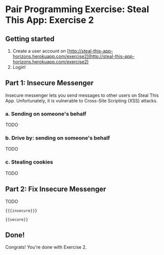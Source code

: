 # Pair Programming Exercise: Steal This App: Exercise 2

## Getting started

1. Create a user account on [http://steal-this-app-horizons.herokuapp.com/exercise2](http://steal-this-app-horizons.herokuapp.com/exercise2)
1. Login!

## Part 1: Insecure Messenger

Insecure messenger lets you send messages to other users on Steal This App.
Unfortunately, it is vulnerable to Cross-Site Scripting (XSS) attacks.

### a. Sending on someone's behalf

TODO

### b. Drive by: sending on someone's behalf

TODO

### c. Stealing cookies

TODO

## Part 2: Fix Insecure Messenger

TODO

```
{{{insecure}}}
```

```
{{secure}}
```

## Done!

Congrats! You're done with Exercise 2.
